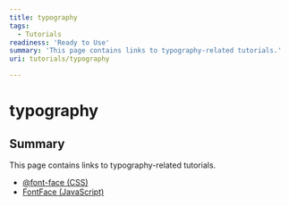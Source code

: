 ```yaml
---
title: typography
tags:
  - Tutorials
readiness: 'Ready to Use'
summary: 'This page contains links to typography-related tutorials.'
uri: tutorials/typography

---
```

# typography

## Summary

This page contains links to typography-related tutorials.

-   [@font-face (CSS)](/tutorials/typography/font-face)
-   [FontFace (JavaScript)](/tutorials/typography/fontface)

